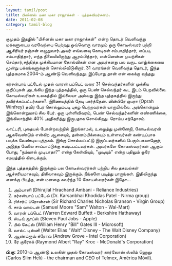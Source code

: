 ```yaml
---
layout: tamil/post
title: பிஸினஸ் மகா மகா ராஜாக்கள் - புத்தகவிமர்சனம்.
date: 2011-02-08
category: tamil-blog
---
```


குமுதம் இதழில் "பிசினஸ் மகா மகா ராஜாக்கள்" என்ற தொடர் வெளிவந்து மக்களுடைய வரவேற்பை பெற்றது.ஒவ்வொரு வாரமும் ஒரு கோடீஸ்வரர் பற்றி ஆசிரியர் ரஞ்சன் எழுதுவார்.அவர் எவ்வளவு கோடிகள் சம்பாதித்தார், எப்படி சம்பாதித்தார், எந்த நிலையிலிருந்து ஆரம்பித்தார், என்னென்ன முயற்சிகள் செய்தார்,சந்தித்த முக்கியமான தோல்விகள் என அவர்களது பல வருட வாழ்க்கையை மூன்று பக்கங்களுக்குள் சொல்லிவிடுகிறார். 31 வாரங்கள் வெளிவந்த தொடர், இந்த புத்தகமாக 2004-ம் ஆண்டு வெளிவந்தது. இப்போது தான் என் கைக்கு வந்தது.

கர்சன்பாய் பட்டேல் முதல் வாரன் பப்பெட் வரை 31 செல்வந்தர்களின் முக்கிய குறிப்புகள் அடங்கிய இந்த புத்தகத்தில், ஒரு பெண் செல்வந்தர் கூட இடம் பெறவில்லை. கோடீஸ்வரிகள் உலகத்தில் இல்லையா அல்லது இந்த புத்தகத்தில் இருந்து தவிர்க்கப்பட்டர்களா?. இணையத்தில் தேடி பார்த்தேன். வின்பிரே ஒபரா (Oprah Winfrey) தவிர பேர் சொல்லும்படி புகழ் பெற்றவர்கள் யாருமில்லை. அங்கொன்றும் இங்கொன்றுமாய் சில பேர். ஒரு புள்ளிவிவரம், பெண் செல்வந்தர்களின் எண்ணிக்கை, இங்கிலாந்தில் 40% அதிகரித்து இருபதாக சொல்கிறது. ரொம்ப சந்தோசம்.

லாட்டரி, புதையல் போன்றவற்றில் இறங்காமல், உழைத்து முன்னேறி,  கோடீஸ்வரன் ஆகவேண்டும் என்கிற ஆசையும், தன்னம்பிக்கையும் உள்ளவர்கள் கண்டிப்பாக படிக்க வேண்டிய புத்தகம். இங்கு சொல்லப்பட்டு இருப்பவர்களில் பெரும்பாலானோர், அடுத்த வேலை சாப்பாட்டுக்கு கஷ்டபட்டவர்கள். அவர்களே கோடீஸ்வரர்கள் ஆகும் போது, "நம்மால் முடியாதா?" என்ற கேள்வியும், "முடியும்" என்ற பதிலும் ஒரே சமயத்தில் கிடைக்கும்.

இந்த புத்தகத்தில் இருக்கும் பல கோடீஸ்வரர்கள் பற்றிய சில தகவல்கள் ஆச்சரியமாகவும், திகிலாகவும் இருக்கும். நீங்களே படித்து பாருங்கள். இதிலிருந்து எனக்கு பிடித்த, என் மனதை கவர்ந்த 10 கோடீஸ்வரர்கள் இதோ...

1. அம்பானி (Dhirajlal Hirachand Ambani - Reliance Industries) <br/>
2. கர்சன்பாய் பட்டேல் (Dr. Karsanbhai Khodidas Patel - Nirma group) <br/>
3. ரிச்சர்ட் ப்ரோன்சன் (Sir Richard Charles Nicholas Branson - Virgin Group) <br/>
4. சாம் வால்டன் (Samuel Moore "Sam" Walton - Wal-Mart) <br/>
5. வாரன் பப்பெட் (Warren Edward Buffett - Berkshire Hathaway) <br/>
6. ஸ்டீவ் ஜாப்ஸ் (Steven Paul Jobs - Apple) <br/>
7. பில் கேட்ஸ் (William Henry "Bill" Gates III - Microsoft) <br/>
8. வால்ட் டிஸ்னி (Walter Elias "Walt" Disney - The Walt Disney Company) <br/>
9. ஆண்ட்ரூவ் க்ரோவ் (Andrew Grove - Intel Corporation) <br/>
10. ரே குரோக் (Raymond Albert "Ray" Kroc - McDonald's Corporation)

**பி.கு:** 2010-ம் ஆண்டு உலகின் முதல் கோடீஸ்வரர் கார்லோஸ் ஸ்லிம் ஹெலு (Carlos Slim Helú - the chairman and CEO of Telmex, América Móvil).

